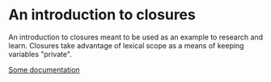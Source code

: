 # An introduction to closures
An introduction to closures meant to be used as an example to research and learn. Closures take advantage of lexical scope as a means of keeping variables "private".

[Some documentation](https://developer.mozilla.org/en-US/docs/Web/JavaScript/Closures)